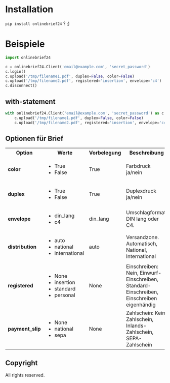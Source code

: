 # Installation

```pip install onlinebrief24``` ? ;)

# Beispiele

```python
import onlinebrief24

c = onlinebrief24.Client('email@example.com', 'secret_password')
c.login()
c.upload('/tmp/filename1.pdf', duplex=False, color=False)
c.upload('/tmp/filename2.pdf', registered='insertion', envelope='c4')
c.disconnect()
```

## with-statement
```python
with onlinebrief24.Client('email@example.com', 'secret_password') as c:
    c.upload('/tmp/filename1.pdf', duplex=False, color=False)
    c.upload('/tmp/filename2.pdf', registered='insertion', envelope='c4')
```


## Optionen für Brief

<table width="100%">
  <tr>
    <th>Option</th>
    <th>Werte</th>
    <th>Vorbelegung</th>
    <th>Beschreibung</th>
  </tr>
  <tr>
    <td>
      <strong>color</strong>
    </td>
    <td>
      <ul>
        <li>True</li>
        <li>False</li>
      </ul>
    </td>
    <td>
      True
    </td>
    <td>
      Farbdruck ja/nein
    </td>
  </tr>
    
  <tr>
    <td>
      <strong>duplex</strong>
    </td>
    <td>
      <ul>
        <li>True</li>
        <li>False</li>
      </ul>
    </td>
    <td>
      True
    </td>
    <td>
      Duplexdruck ja/nein
    </td>
  </tr>
  
  <tr>
    <td>
      <strong>envelope</strong>
    </td>
    <td>
      <ul>
        <li>din_lang</li>
        <li>c4</li>
      </ul>
    </td>
    <td>
      din_lang
    </td>
    <td>
      Umschlagformat. DIN lang oder C4.
    </td>
  </tr>

  <tr>
    <td>
      <strong>distribution</strong>
    </td>
    <td>
      <ul>
        <li>auto</li>
        <li>national</li>
        <li>international</li>
      </ul>
    </td>
    <td>
      auto
    </td>
    <td>
      Versandzone. Automatisch, National, International
    </td>
  </tr>

  <tr>
    <td>
      <strong>registered</strong>
    </td>
    <td>
      <ul>
        <li>None</li>
        <li>insertion</li>
        <li>standard</li>
        <li>personal</li>
      </ul>
    </td>
    <td>
      None
    </td>
    <td>
      Einschreiben: Nein, Einwurf-Einschreiben, Standard-Einschreiben, Einschreiben eigenhändig
    </td>
  </tr>

  <tr>
    <td>
      <strong>payment_slip</strong>
    </td>
    <td>
      <ul>
        <li>None</li>
        <li>national</li>
        <li>sepa</li>
      </ul>
    </td>
    <td>
      None
    </td>
    <td>
      Zahlschein: Kein Zahlschein, Inlands-Zahlschein, SEPA-Zahlschein
    </td>
  </tr>
  

</table>

## Copyright

All rights reserved.